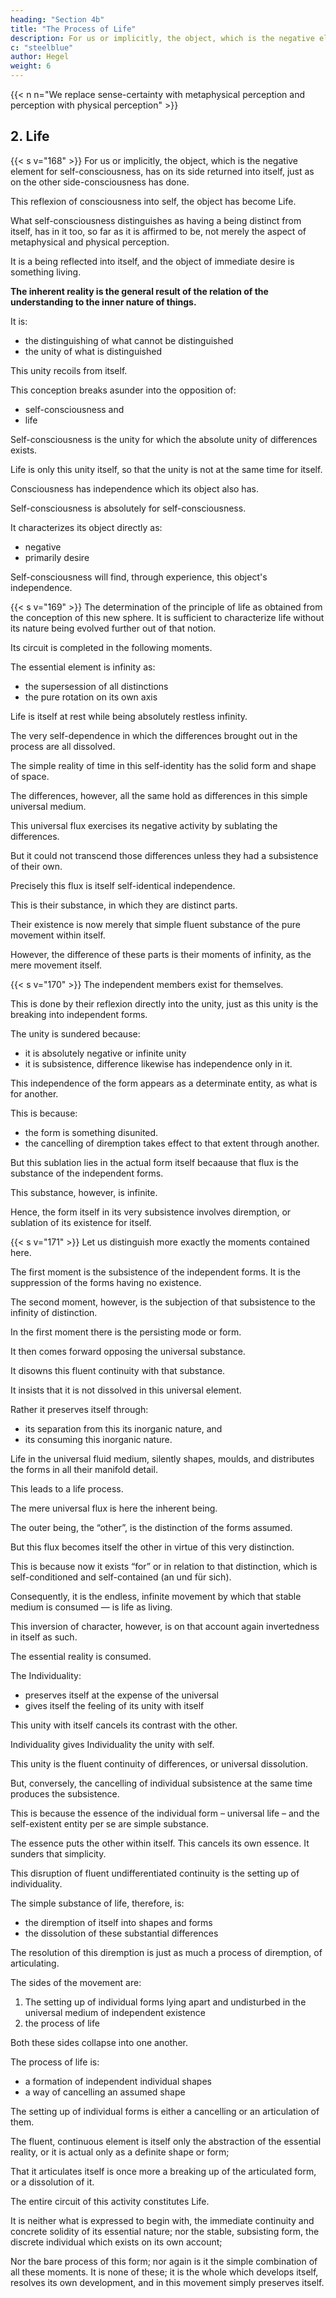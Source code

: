 ```yaml
---
heading: "Section 4b"
title: "The Process of Life"
description: For us or implicitly, the object, which is the negative element for self-consciousness, has on its side returned into itself
c: "steelblue"
author: Hegel
weight: 6
---
```


{{< n n="We replace sense-certainty with metaphysical perception and perception with physical perception" >}}


## 2. Life

{{< s v="168" >}} For us or implicitly, the object, which is the negative element for self-consciousness, has on its side returned into itself, just as on the other side-consciousness has done. 

This reflexion of consciousness into self, the object has become Life. 

What self-consciousness distinguishes as having a being distinct from itself, has in it too, so far as it is affirmed to be, not merely the aspect of metaphysical and physical perception.

It is a being reflected into itself, and the object of immediate desire is something living. 

**The inherent reality is the general result of the relation of the understanding to the inner nature of things.**

It is:
- the distinguishing of what cannot be distinguished
- the unity of what is distinguished

This unity recoils from itself.

This conception breaks asunder into the opposition of:
- self-consciousness and
- life

Self-consciousness is the unity for which the absolute unity of differences exists.

Life is only this unity itself, so that the unity is not at the same time for itself. 

Consciousness has independence which its object also has.

Self-consciousness is absolutely for self-consciousness.

It characterizes its object directly as:
- negative
- primarily desire

Self-consciousness will find, through experience, this object's independence.


{{< s v="169" >}} The determination of the principle of life as obtained from the conception of this new sphere. It is sufficient to characterize life without its nature being evolved further out of that notion. 

Its circuit is completed in the following moments.

The essential element is infinity as:
- the supersession of all distinctions
- the pure rotation on its own axis

Life is itself at rest while being absolutely restless infinity.

The very self-dependence in which the differences brought out in the process are all dissolved.

The simple reality of time in this self-identity has the solid form and shape of space. 

The differences, however, all the same hold as differences in this simple universal medium.

This universal flux exercises its negative activity by sublating the differences.

But it could not transcend those differences unless they had a subsistence of their own. 

Precisely this flux is itself self-identical independence.

This is their substance, in which they are distinct parts.

 <!-- which have existence in their own right.  -->

<!-- Being no longer has the significance of mere abstract being, nor has their naked essence the meaning of abstract universality:  -->

Their existence is now merely that simple fluent substance of the pure movement within itself.

However, the difference of these parts is their moments of infinity, as the mere movement itself.

 <!-- inter se consists, in no other characteristic than that of the , or . -->


{{< s v="170" >}} The independent members exist for themselves.

This is done by their reflexion directly into the unity, just as this unity is the breaking into independent forms. 

The unity is sundered because:
- it is absolutely negative or infinite unity
- it is subsistence, difference likewise has independence only in it. 

This independence of the form appears as a determinate entity, as what is for another.

This is because:
- the form is something disunited.
- the cancelling of diremption takes effect to that extent through another.

But this sublation lies in the actual form itself becaause that flux is the substance of the independent forms.

This substance, however, is infinite.

Hence, the form itself in its very subsistence involves diremption, or sublation of its existence for itself.


{{< s v="171" >}} Let us distinguish more exactly the moments contained here.

The first moment is the subsistence of the independent forms. It is the suppression of the forms having no existence. 

<!-- what distinction inherently involves, viz. that the forms have no being per se, and no subsistence. -->

The second moment, however, is the subjection of that subsistence to the infinity of distinction. 

In the first moment there is the persisting mode or form.

 <!-- by its being in its own right, or by its being in its determinate shape an infinite substance,  -->

It then comes forward opposing the universal substance.

It disowns this fluent continuity with that substance.

It insists that it is not dissolved in this universal element.

Rather it preserves itself through:
- its separation from this its inorganic nature, and
- its consuming this inorganic nature. 

Life in the universal fluid medium, silently shapes, moulds, and distributes the forms in all their manifold detail.

This leads to a life process. 

 <!-- becomes by that very activity the movement of those forms, or passes into life qua process.  -->

The mere universal flux is here the inherent being.

The outer being, the “other”, is the distinction of the forms assumed.

But this flux becomes itself the other in virtue of this very distinction. 

This is because now it exists “for” or in relation to that distinction, which is self-conditioned and self-contained (an und für sich).

Consequently, it is the endless, infinite movement by which that stable medium is consumed — is life as living.

This inversion of character, however, is on that account again invertedness in itself as such. 

The essential reality is consumed.

The Individuality:
- preserves itself at the expense of the universal
- gives itself the feeling of its unity with itself

This unity with itself cancels its contrast with the other.

<!-- , by means of which it exists for itself.  -->

Individuality gives Individuality the unity with self.

This unity is the fluent continuity of differences, or universal dissolution.

But, conversely, the cancelling of individual subsistence at the same time produces the subsistence. 

This is because the essence of the individual form – universal life – and the self-existent entity per se are simple substance.

The essence puts the other within itself. This cancels its own essence. It sunders that simplicity.

This disruption of fluent undifferentiated continuity is the setting up of individuality. 

The simple substance of life, therefore, is:
- the diremption of itself into shapes and forms
- the dissolution of these substantial differences

The resolution of this diremption is just as much a process of diremption, of articulating. 

The sides of the movement are:
1. The setting up of individual forms lying apart and undisturbed in the universal medium of independent existence
2. the process of life

Both these sides collapse into one another.

The process of life is:
- a formation of independent individual shapes
- a way of cancelling an assumed shape 

The setting up of individual forms is either a cancelling or an articulation of them.

The fluent, continuous element is itself only the abstraction of the essential reality, or it is actual only as a definite shape or form;

That it articulates itself is once more a breaking up of the articulated form, or a dissolution of it. 

The entire circuit of this activity constitutes Life. 

It is neither what is expressed to begin with, the immediate continuity and concrete solidity of its essential nature; nor the stable, subsisting form, the discrete individual which exists on its own account; 

Nor the bare process of this form; nor again is it the simple combination of all these moments. It is none of these; it is the whole which develops itself, resolves its own development, and in this movement simply preserves itself.
